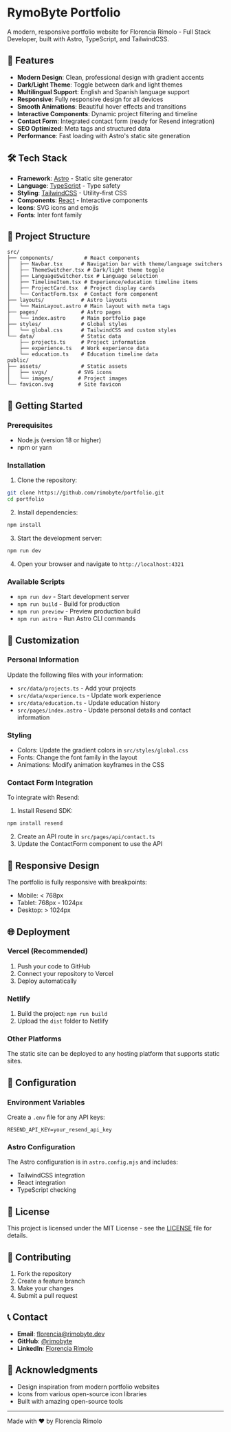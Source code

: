 # RymoByte Portfolio

A modern, responsive portfolio website for Florencia Rímolo - Full Stack Developer, built with Astro, TypeScript, and TailwindCSS.

## 🚀 Features

- **Modern Design**: Clean, professional design with gradient accents
- **Dark/Light Theme**: Toggle between dark and light themes
- **Multilingual Support**: English and Spanish language support
- **Responsive**: Fully responsive design for all devices
- **Smooth Animations**: Beautiful hover effects and transitions
- **Interactive Components**: Dynamic project filtering and timeline
- **Contact Form**: Integrated contact form (ready for Resend integration)
- **SEO Optimized**: Meta tags and structured data
- **Performance**: Fast loading with Astro's static site generation

## 🛠️ Tech Stack

- **Framework**: [Astro](https://astro.build/) - Static site generator
- **Language**: [TypeScript](https://www.typescriptlang.org/) - Type safety
- **Styling**: [TailwindCSS](https://tailwindcss.com/) - Utility-first CSS
- **Components**: [React](https://reactjs.org/) - Interactive components
- **Icons**: SVG icons and emojis
- **Fonts**: Inter font family

## 📁 Project Structure

```
src/
├── components/          # React components
│   ├── Navbar.tsx      # Navigation bar with theme/language switchers
│   ├── ThemeSwitcher.tsx # Dark/light theme toggle
│   ├── LanguageSwitcher.tsx # Language selection
│   ├── TimelineItem.tsx # Experience/education timeline items
│   ├── ProjectCard.tsx  # Project display cards
│   └── ContactForm.tsx  # Contact form component
├── layouts/            # Astro layouts
│   └── MainLayout.astro # Main layout with meta tags
├── pages/              # Astro pages
│   └── index.astro     # Main portfolio page
├── styles/             # Global styles
│   └── global.css      # TailwindCSS and custom styles
└── data/               # Static data
    ├── projects.ts     # Project information
    ├── experience.ts   # Work experience data
    └── education.ts    # Education timeline data
public/
├── assets/             # Static assets
│   ├── svgs/          # SVG icons
│   └── images/        # Project images
└── favicon.svg        # Site favicon
```

## 🚀 Getting Started

### Prerequisites

- Node.js (version 18 or higher)
- npm or yarn

### Installation

1. Clone the repository:
```bash
git clone https://github.com/rimobyte/portfolio.git
cd portfolio
```

2. Install dependencies:
```bash
npm install
```

3. Start the development server:
```bash
npm run dev
```

4. Open your browser and navigate to `http://localhost:4321`

### Available Scripts

- `npm run dev` - Start development server
- `npm run build` - Build for production
- `npm run preview` - Preview production build
- `npm run astro` - Run Astro CLI commands

## 🎨 Customization

### Personal Information

Update the following files with your information:

- `src/data/projects.ts` - Add your projects
- `src/data/experience.ts` - Update work experience
- `src/data/education.ts` - Update education history
- `src/pages/index.astro` - Update personal details and contact information

### Styling

- Colors: Update the gradient colors in `src/styles/global.css`
- Fonts: Change the font family in the layout
- Animations: Modify animation keyframes in the CSS

### Contact Form Integration

To integrate with Resend:

1. Install Resend SDK:
```bash
npm install resend
```

2. Create an API route in `src/pages/api/contact.ts`
3. Update the ContactForm component to use the API

## 📱 Responsive Design

The portfolio is fully responsive with breakpoints:
- Mobile: < 768px
- Tablet: 768px - 1024px
- Desktop: > 1024px

## 🌐 Deployment

### Vercel (Recommended)

1. Push your code to GitHub
2. Connect your repository to Vercel
3. Deploy automatically

### Netlify

1. Build the project: `npm run build`
2. Upload the `dist` folder to Netlify

### Other Platforms

The static site can be deployed to any hosting platform that supports static sites.

## 🔧 Configuration

### Environment Variables

Create a `.env` file for any API keys:

```env
RESEND_API_KEY=your_resend_api_key
```

### Astro Configuration

The Astro configuration is in `astro.config.mjs` and includes:
- TailwindCSS integration
- React integration
- TypeScript checking

## 📄 License

This project is licensed under the MIT License - see the [LICENSE](LICENSE) file for details.

## 🤝 Contributing

1. Fork the repository
2. Create a feature branch
3. Make your changes
4. Submit a pull request

## 📞 Contact

- **Email**: florencia@rimobyte.dev
- **GitHub**: [@rimobyte](https://github.com/rimobyte)
- **LinkedIn**: [Florencia Rímolo](https://linkedin.com/in/florencia-rimolo)

## 🙏 Acknowledgments

- Design inspiration from modern portfolio websites
- Icons from various open-source icon libraries
- Built with amazing open-source tools

---

Made with ❤️ by Florencia Rímolo
